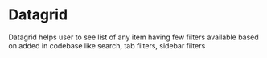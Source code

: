 # Datagrid

Datagrid helps user to see list of any item having few filters available based on added in codebase like search, tab filters, sidebar filters
